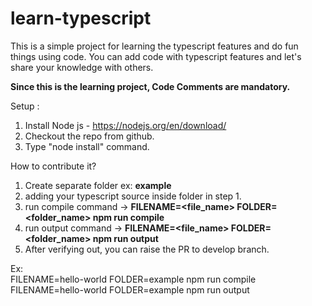 # learn-typescript
This is a simple project for learning the typescript features and do fun things using code.
You can add code with typescript features and let's share your knowledge with others. 

**Since this is the learning project, Code Comments are mandatory.**

Setup :
1. Install Node js - https://nodejs.org/en/download/
2. Checkout the repo from github.
3. Type "node install" command.

How to contribute it?
1. Create separate folder ex: **example**
2. adding your typescript source inside folder in step 1.
3. run compile command -> **FILENAME=<file_name> FOLDER=<folder_name> npm run compile**
4. run output command ->  **FILENAME=<file_name> FOLDER=<folder_name> npm run output**
5. After verifying out, you can raise the PR to develop branch. 

Ex:  
FILENAME=hello-world FOLDER=example npm run compile
FILENAME=hello-world FOLDER=example npm run output
